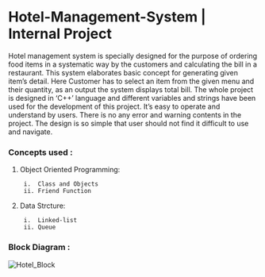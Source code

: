 # Hotel-Management-System | Internal Project

Hotel management system is specially designed for the purpose of ordering food items in a systematic way by the customers and calculating the bill in a restaurant. This system elaborates basic concept for generating given item’s detail. Here Customer has to select an item from the given menu and their quantity, as an output the system displays total bill. The whole project is designed in ‘C++’ language and different variables and strings have been used for the development of this project. It’s easy to operate and understand by users. There is no any error and warning contents in the project. The design is so simple that user should not find it difficult to use and navigate.

### Concepts used :
1. Object Oriented Programming:
        
        i.  Class and Objects
        ii. Friend Function

2. Data Strcture: 
        
        i.  Linked-list 
        ii. Queue

### Block Diagram :

![Hotel_Block](https://user-images.githubusercontent.com/52063747/115890606-bd0e7380-a472-11eb-83df-0a0f5f24ebb3.png)

